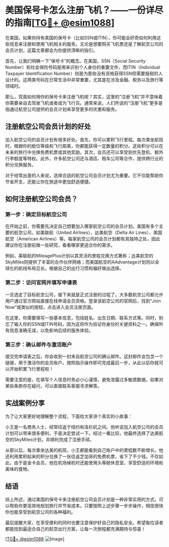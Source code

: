 # 美国保号卡怎么注册飞机？——一份详尽的指南[[TG💪+ @esim1088](https://t.me/s/esim1088)]

在美国，如果你持有美国的保号卡（比如SSN或ITIN），你可能会好奇如何利用这些信息来注册和使用飞机相关的服务。无论是想要购买飞机票还是了解航空公司的会员计划，这篇文章都会为你提供清晰的指引。

首先，让我们明确一下“保号卡”的概念。在美国，SSN（Social Security Number）和社会保险号码是用来识别个人身份的重要文件，而ITIN（Individual Taxpayer Identification Number）则是为那些没有资格获得SSN但需要报税的人设计的。这两类号码在日常生活中非常重要，尤其是在涉及金融、税务以及旅行等领域时。

那么，究竟如何用你的保号卡来注册飞机呢？其实，这里的“注册飞机”并不意味着你需要亲自去驾驶飞机或者成为飞行员。通常来说，人们所说的“注册飞机”更多是指通过航空公司提供的会员计划来享受更多的优惠和服务。

## 注册航空公司会员计划的好处

加入航空公司的会员计划有很多好处。首先，你可以累积飞行里程。每次乘坐航班时，根据你的舱位等级和飞行距离，你都能获得一定数量的积分。这些积分可以在未来的旅行中兑换免费机票或其他奖励。其次，会员还可以享受到优先登机、额外行李额度等特权。此外，许多航空公司还与酒店、租车公司等合作，提供跨行业的积分兑换服务。

对于经常出差的人来说，选择合适的航空公司会员计划尤为重要。它不仅能帮助你节省开支，还能让你在旅途中更加舒适便捷。

## 如何注册航空公司会员？

### 第一步：确定目标航空公司

在开始之前，你需要先决定自己想要加入哪家航空公司的会员计划。美国有多个主要的航空公司，如美联航（United Airlines）、达美航空（Delta Air Lines）、美国航空（American Airlines）等。每家航空公司的会员计划都有其独特之处，因此建议你在注册前做一些研究，看看哪家更适合你的需求。

例如，美联航的MileagePlus计划以其灵活的里程兑换方式著称；达美航空的SkyMiles则提供了丰富的合作伙伴网络；而美国航空的AAdvantage计划则以全球化的航线布局见长。根据自己的出行习惯和偏好做出选择。

### 第二步：访问官网并填写申请表

一旦选定了目标航空公司，接下来就是正式注册的过程了。大多数航空公司都允许用户通过官方网站直接在线申请会员资格。登录该航空公司的官网后，找到“Join Now”或类似的按钮，点击进入会员注册页面。

在这里，你需要填写一些基本信息，包括姓名、出生日期、联系方式等。同时，别忘了输入你的SSN或ITIN号码，因为这将作为验证你身份的关键资料之一。确保所有信息准确无误，以免影响后续的服务体验。

### 第三步：确认邮件与激活账户

提交完申请表之后，你会收到一封来自航空公司的确认邮件。这封邮件会包含一个链接，用于激活你的会员账户。按照指示操作即可完成最后一步，从此以后你就可以开始积累飞行里程啦！

需要注意的是，在填写个人信息时务必小心谨慎，避免泄露过多敏感数据。如果对某些条款存在疑问，可以直接联系客服寻求解答。

## 实战案例分享

为了让大家更好地理解整个流程，下面给大家讲个真实的小故事：

小王是一名商务人士，经常往返于纽约和洛杉矶之间。他听说加入航空公司的会员计划可以带来很多便利，于是决定尝试一下。经过一番比较，他最终选择了达美航空的SkyMiles计划，并顺利完成了注册手续。

从那以后，每次乘坐达美的航班，小王都能看到自己账户中的里程数不断增长。他还利用累积起来的积分兑换了一张往返芝加哥的免费机票，省下了不少钱。不仅如此，由于是金卡会员，他在机场候机时还能使用头等舱休息室，享受舒适的环境和美味的食物。

## 结语

综上所述，通过美国的保号卡来注册航空公司会员计划是一种非常实用的方式，可以帮助你更高效地规划旅行并节省成本。只要按照上述步骤一步步操作，相信很快你也能享受到航空公司的各种福利。

最后提醒大家，在享受便利的同时也要注意保护好自己的隐私安全。希望每位读者都能找到最适合自己的航空出行方案，让每一次旅程都充满期待与惊喜！

[[TG💪+ @esim1088](https://t.me/s/esim1088) ![Image](https://i.postimg.cc/4NQfJmqS/Snipaste-2025-05-13-00-14-12.png)]